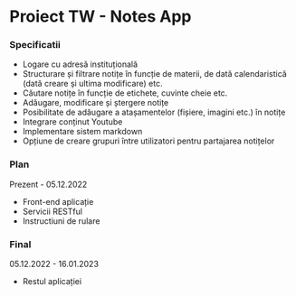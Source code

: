 # Proiect TW - Notes App

### Specificatii

- Logare cu adresă instituțională
- Structurare și filtrare notițe în funcție de materii, de dată calendaristică (dată creare și ultima modificare) etc.
- Căutare notițe în funcție de etichete, cuvinte cheie etc.
- Adăugare, modificare și ștergere notițe
- Posibilitate de adăugare a atașamentelor (fișiere, imagini etc.) în notițe
- Integrare conținut Youtube
- Implementare sistem markdown
- Opțiune de creare grupuri între utilizatori pentru partajarea notițelor

### Plan

Prezent - 05.12.2022

- Front-end aplicație
- Servicii RESTful
- Instructiuni de rulare

### Final

05.12.2022 - 16.01.2023

- Restul aplicației
